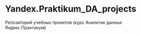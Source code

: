 # Yandex.Praktikum_DA_projects
Репозиторий учебных проектов (курс Аналитик данных Яндекс.Практикум)
